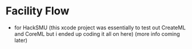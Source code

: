 # Facility Flow
* for HackSMU
(this xcode project was essentially to test out CreateML and CoreML but i ended up coding it all on here)
(more info coming later)

